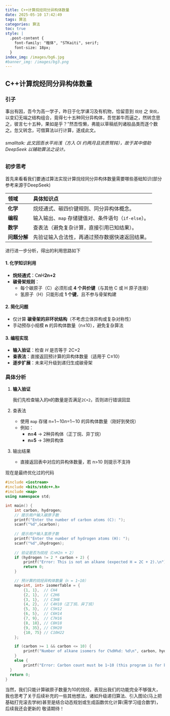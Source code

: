 ```yaml
---
title: C++计算烷烃同分异构体数量
date: 2025-05-10 17:42:49
tags: 算法
categories: 算法
toc: true
style: |
  .post-content {
    font-family: "楷体", "STKaiti", serif;
    font-size: 18px;
  }
index_img: /images/bg6.jpg
#banner_img: /images/bg3.png
---
```




## C++计算烷烃同分异构体数量

### 引子

事出有因，吾今为高一学子，昨日于化学课习及有机物，恰留意到 `烷烃` 之 `癸烷`，以变幻无端之结构组合，竟得七十五种同分异构体，吾觉甚牛而逼之，然转念思之，彼言七十五种，果如是乎？”然吾性懒，弗能以草稿纸列诸般品类而逐个数之。忽又转念，可借算法以行计算，遂成此文。

###### smalltalk: 此文因吾水平尚浅（方入 OI 约两月且资质驽钝），故于其中借助 DeepSeek 以辅助算法之设计。



### 初步思考

首先来看看我们要通过算法实现计算烷烃同分异构体数量需要哪些基础知识(部分参考来源于DeepSeek)

| 领域         | 具体知识点                                          |
| :----------- | :-------------------------------------------------- |
| **化学**     | 烷烃通式、碳四价键规则、同分异构体概念。            |
| **编程**     | 输入输出、`map` 存储键值对、条件语句（`if-else`）。 |
| **数学**     | 查表法（避免复杂计算，直接引用已知结果）。          |
| **问题分解** | 先验证输入合法性，再通过预存数据快速返回结果。      |



进行进一步分析，得出的利用思路如下

#### **1. 化学知识利用**

- **烷烃通式**：C**n**H**2n+2**
- **碳骨架规则**：
  - 每个碳原子（C）必须形成 **4 个共价键**（与其他 C 或 H 原子连接）
  - 氢原子（H）只能形成 **1 个键**，且不参与骨架构建

#### **2. 简化问题**

- 仅计算 **碳骨架的非环状结构**（不考虑立体异构或复杂对称性）
- 手动预存小规模 **n** 的异构体数量（n≤10），避免复杂算法

#### **3. 编程实现**

- **输入验证**：检查 *H* 是否等于 2C+2
- **查表法**：直接返回预计算的异构体数量（适用于 C≤10）
- **逐步扩展**：未来可升级到递归生成碳骨架



### 具体分析

1. **输入验证**

   我们先检查输入的`H`的数量是否满足`2C+2`，否则进行错误回显

2. 查表法

   - 使用 `map` 存储 n=1∼10*n*=1∼10 的异构体数量（刚好到癸烷）
   - 例如：
     - **n=4** -> 2种异构体（正丁烷、异丁烷）
     - **n=5** -> 3种异构体

3. 输出结果

   - 直接返回表中对应的异构体数量，若 n>10 则提示不支持

现在是最终优化过的代码
```C++
#include <iostream>
#include <bits/stdc++.h>
#include <map>
using namespace std;

int main() {
    int carbon, hydrogen;
    // 提示用户输入碳原子数
    printf("Enter the number of carbon atoms (C): ");
    scanf("%d",&carbon);
    
    // 提示用户输入氢原子数
    printf("Enter the number of hydrogen atoms (H): ");
    scanf("%d",&hydrogen);
    
    // 验证是否为烷烃（CnH2n + 2）
    if (hydrogen != 2 * carbon + 2) {
        printf("Error: This is not an alkane (expected H = 2C + 2).\n");
        return 0;
    }

    // 预计算的烷烃异构体数量（n = 1~10）
    map<int, int> isomerTable = {
        {1, 1},  // CH4
        {2, 1},  // C2H6
        {3, 1},  // C3H8
        {4, 2},  // C4H10（正丁烷、异丁烷）
        {5, 3},  // C5H12
        {6, 5},  // C6H14
        {7, 9},  // C7H16
        {8, 18}, // C8H18
        {9, 35}, // C9H20
        {10, 75} // C10H22
    };

    if (carbon >= 1 && carbon <= 10) {
        printf("Number of alkane isomers for C%dH%d: %d\n", carbon, hydrogen, isomerTable[carbon]);
    } 
    else {
        printf("Error: Carbon count must be 1~10 (this program is for beginners).\n");
  }
  return 0;
}
```

当然，我们只能计算碳原子数量为10的烷烃，表现出我们的功能完全不够强大，我也思考了关于后续补充的一些其他想法，诸如升级递归算法、引入图论(马上把基础打完滚去学树)甚至是结合动态规划或生成函数优化计算(需学习组合数学)，后续我还会更新的 敬请期待！



<script src="https://giscus.app/client.js"
        data-repo="p4y1oad/p4y1oad.github.io"
        data-repo-id="R_kgDONzaTTQ"
        data-category="Announcements"
        data-category-id="DIC_kwDONzaTTc4Cpqn7"
        data-mapping="pathname"
        data-strict="0"
        data-reactions-enabled="1"
        data-emit-metadata="0"
        data-input-position="bottom"
        data-theme="preferred_color_scheme"
        data-lang="zh-CN"
        crossorigin="anonymous"
        async>
</script>